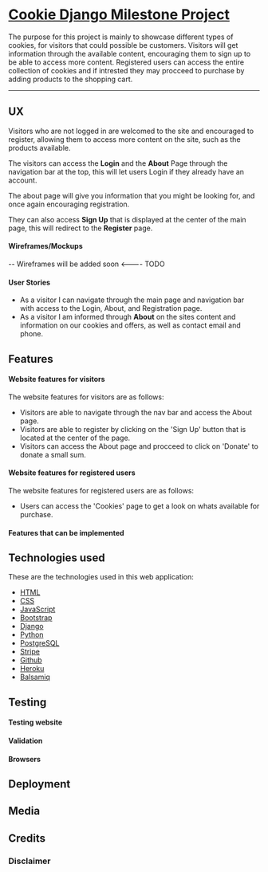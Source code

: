 # [Cookie Django Milestone Project](linkgoeshere)

The purpose for this project is mainly to showcase different types of cookies, for visitors that could possible be customers.
Visitors will get information through the available content, encouraging them to sign up to be able to access more content.
Registered users can access the entire collection of cookies and if intrested they may procceed to purchase by adding products to the shopping cart.

---
## UX

Visitors who are not logged in are welcomed to the site and encouraged to register, allowing them to access more
content on the site, such as the products available.

The visitors can access the **Login** and the **About** Page through the navigation bar at the top, this will let users
Login if they already have an account. 

The about page will give you information that you might be looking for, and once again encouraging registration.

They can also access **Sign Up** that is displayed at the center of the main page, this will redirect to the **Register** page.



#### Wireframes/Mockups

-- Wireframes will be added soon <---- TODO

#### User Stories

* As a visitor I can navigate through the main page and navigation bar with access to the Login, About, and Registration page.
* As a visitor I am informed through **About** on the sites content and information on our cookies and offers, as well
as contact email and phone.

## Features

#### Website features for visitors
The website features for visitors are as follows:

* Visitors are able to navigate through the nav bar and access the About page.
* Visitors are able to register by clicking on the 'Sign Up' button that is located at the center of the page.
* Visitors can access the About page and procceed to click on 'Donate' to donate a small sum.


#### Website features for registered users
The website features for registered users are as follows:

* Users can access the 'Cookies' page to get a look on whats available for purchase.

#### Features that can be implemented

## Technologies used
These are the technologies used in this web application:

* [HTML]()
* [CSS]()
* [JavaScript]()
* [Bootstrap]()
* [Django]()
* [Python]()
* [PostgreSQL]()
* [Stripe]()
* [Github]()
* [Heroku]()
* [Balsamiq]()


## Testing

#### Testing website

#### Validation

#### Browsers

## Deployment

## Media

## Credits

### Disclaimer